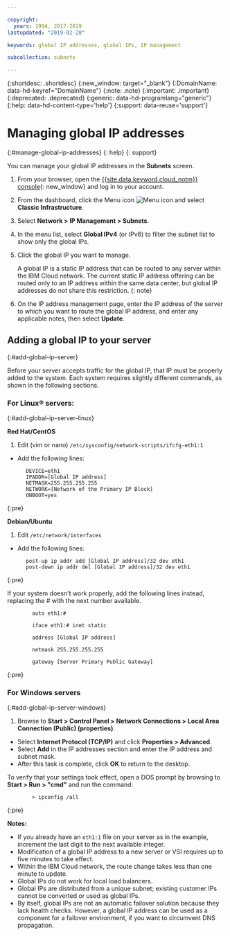 ```yaml
---

copyright:
  years: 1994, 2017-2019
lastupdated: "2019-02-28"

keywords: global IP addresses, global IPs, IP management

subcollection: subnets

---
```


{:shortdesc: .shortdesc}
{:new_window: target="_blank"}
{:DomainName: data-hd-keyref="DomainName"}
{:note: .note}
{:important: .important}
{:deprecated: .deprecated}
{:generic: data-hd-programlang="generic"}
{:help: data-hd-content-type='help'}
{:support: data-reuse='support'}

# Managing global IP addresses
{:#manage-global-ip-addresses}
{: help}
{: support}

You can manage your global IP addresses in the **Subnets** screen. 

1. From your browser, open the [{{site.data.keyword.cloud_notm}} console](https://{DomainName}/){: new_window} and log in to your account.
1. From the dashboard, click the Menu icon ![Menu icon](../../icons/icon_hamburger.svg) and select **Classic Infrastructure**.
1. Select **Network > IP Management > Subnets**.
1. In the menu list, select **Global IPv4** (or IPv6) to filter the subnet list to show only the global IPs.
1. Click the global IP you want to manage.
 
   A global IP is a static IP address that can be routed to any server within the IBM Cloud network. The current static 
  IP address offering can be routed only to an IP address within the same data center, but global IP addresses do not share 
  this restriction.
  {: note}
  
1. On the IP address management page, enter the IP address of the server to which you want to route the global IP address, and enter any applicable notes, then select **Update**.

## Adding a global IP to your server 
{:#add-global-ip-server}

Before your server accepts traffic for the global IP, that IP must be properly added to the system. Each system requires slightly different commands, as shown in the following sections.

### For Linux&reg; servers:
{:#add-global-ip-server-linux}

**Red Hat/CentOS**

1. Edit (vim or nano) `/etc/sysconfig/network-scripts/ifcfg-eth1:1`

* Add the following lines:
```
      DEVICE=eth1
      IPADDR=[Global IP address]
      NETMASK=255.255.255.255
      NETWORK=[Network of the Primary IP Block]
      ONBOOT=yes
```
{:pre}

**Debian/Ubuntu**

1. Edit `/etc/network/interfaces`

* Add the following lines:

```
      post-up ip addr add [Global IP address]/32 dev eth1
      post-down ip addr del [Global IP address]/32 dev eth1
```
{:pre}

If your system doesn't work properly, add the following lines instead, replacing the # with the next number available.

```
        auto eth1:#

        iface eth1:# inet static

        address [Global IP address]

        netmask 255.255.255.255

        gateway [Server Primary Public Gateway]
```
{:pre}

### For Windows servers
{:#add-global-ip-server-windows}

1. Browse to **Start > Control Panel > Network Connections > Local Area Connection (Public) (properties)**.
* Select **Internet Protocol (TCP/IP)** and click **Properties > Advanced**.
* Select **Add** in the IP addresses section and enter the IP address and subnet mask.
* After this task is complete, click **OK** to return to the desktop.

To verify that your settings took effect, open a DOS prompt by browsing to **Start > Run > "cmd"** and run the command:

```
        > ipconfig /all
```
{:pre}

**Notes:**

* If you already have an `eth1:1` file on your server as in the example, increment the last digit to the next available integer.
* Modification of a global IP address to a new server or VSI requires up to five minutes to take effect. 
* Within the IBM Cloud network, the route change takes less than one minute to update.
* Global IPs do not work for local load balancers.
* Global IPs are distributed from a unique subnet; existing customer IPs cannot be converted or used as global IPs.
* By itself, global IPs are not an automatic failover solution because they lack health checks. However, a global IP address can be used as a component for a failover environment, if you want to circumvent DNS propagation.
